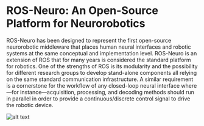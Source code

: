 # ROS-Neuro: An Open-Source Platform for Neurorobotics

ROS-Neuro has been designed to represent the first open-source neurorobotic middleware that places human neural interfaces and robotic systems at the same conceptual and implementation level. ROS-Neuro is an extension of ROS that for many years is considered the standard platform for robotics. One of the strengths of ROS is its modularity and the possibility for different research groups to develop stand-alone components all relying on the same standard communication infrastructure. A similar requirement is a cornerstone for the workflow of any closed-loop neural interface where—for instance—acquisition, processing, and decoding methods should run in parallel in order to provide a continuous/discrete control signal to drive the robotic device. 

![alt text](https://github.com/rosneuro/.github/profile/rosneuro_schema.jpg)
